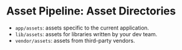 # Asset Pipeline: Asset Directories


- `app/assets`: assets specific to the current application.
- `lib/assets`: assets for libraries written by your dev team.
- `vendor/assets`: assets from third-party vendors.